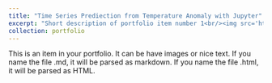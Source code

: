 ```yaml
---
title: "Time Series Prediection from Temperature Anomaly with Jupyter"
excerpt: "Short description of portfolio item number 1<br/><img src='https://www.climate.gov/sites/default/files/2021-08/DatasetGallery_Global-Temperature-Anomalies-Graphing-Tool_thumb_16x9.jpg'>"
collection: portfolio
---
```


This is an item in your portfolio. It can be have images or nice text. If you name the file .md, it will be parsed as markdown. If you name the file .html, it will be parsed as HTML. 
